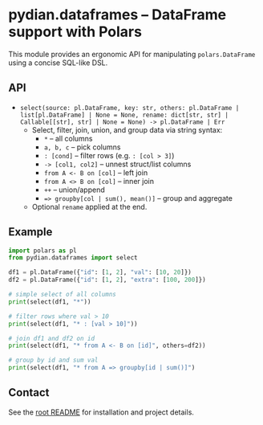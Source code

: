 # pydian.dataframes – DataFrame support with Polars

This module provides an ergonomic API for manipulating `polars.DataFrame` using a concise SQL-like DSL.

## API

- `select(source: pl.DataFrame, key: str, others: pl.DataFrame | list[pl.DataFrame] | None = None, rename: dict[str, str] | Callable[[str], str] | None = None) -> pl.DataFrame | Err`
  - Select, filter, join, union, and group data via string syntax:
    - `*` – all columns
    - `a, b, c` – pick columns
    - `: [cond]` – filter rows (e.g. `: [col > 3]`)
    - `-> [col1, col2]` – unnest struct/list columns
    - `from A <- B on [col]` – left join
    - `from A <> B on [col]` – inner join
    - `++` – union/append
    - `=> groupby[col | sum(), mean()]` – group and aggregate
  - Optional `rename` applied at the end.

## Example

```python
import polars as pl
from pydian.dataframes import select

df1 = pl.DataFrame({"id": [1, 2], "val": [10, 20]})
df2 = pl.DataFrame({"id": [1, 2], "extra": [100, 200]})

# simple select of all columns
print(select(df1, "*"))

# filter rows where val > 10
print(select(df1, "* : [val > 10]"))

# join df1 and df2 on id
print(select(df1, "* from A <- B on [id]", others=df2))

# group by id and sum val
print(select(df1, "* from A => groupby[id | sum()]")
```

## Contact

See the [root README](../README.md) for installation and project details.
